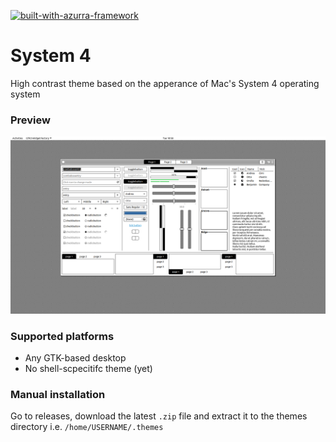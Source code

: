 [![built-with-azurra-framework](https://github.com/Elbullazul/Azurra_framework/raw/assets/azurra_framework_smaller.png)](https://github.com/Elbullazul/Azurra_framework)

# System 4
High contrast theme based on the apperance of Mac's System 4 operating system

### Preview
![system-4](https://github.com/B00merang-Project/gallery/raw/master/System%204%20(3).png)

### Supported platforms
- Any GTK-based desktop
- No shell-scpecitifc theme (yet)

### Manual installation
Go to releases, download the latest `.zip` file and extract it to the themes directory i.e. `/home/USERNAME/.themes`

